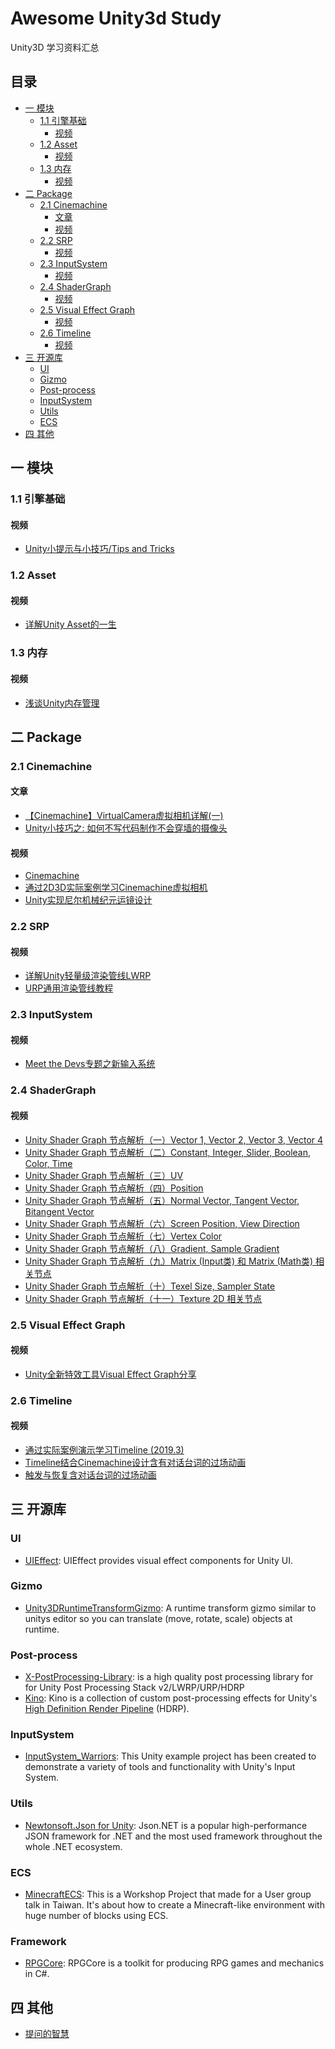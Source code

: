 # Awesome Unity3d Study

Unity3D 学习资料汇总

## 目录

* [一 模块](#一-模块)
   * [1.1 引擎基础](#11-引擎基础)
      * [视频](#视频)
   * [1.2 Asset](#12-asset)
      * [视频](#视频-1)
   * [1.3 内存](#13-内存)
      * [视频](#视频-2)
* [二 Package](#二-package)
   * [2.1 Cinemachine](#21-cinemachine)
      * [文章](#文章)
      * [视频](#视频-3)
   * [2.2 SRP](#22-srp)
      * [视频](#视频-4)
   * [2.3 InputSystem](#23-inputsystem)
      * [视频](#视频-5)
   * [2.4 ShaderGraph](#24-shadergraph)
      * [视频](#视频-6)
   * [2.5 Visual Effect Graph](#25-visual-effect-graph)
      * [视频](#视频-7)
   * [2.6 Timeline](#26-timeline)
      * [视频](#视频-8)
* [三 开源库](#三-开源库)
   * [UI](#ui)
   * [Gizmo](#gizmo)
   * [Post-process](#post-process)
   * [InputSystem](#inputsystem)
   * [Utils](#utils)
   * [ECS](#ecs)
* [四 其他](#四-其他)

## 一 模块

### 1.1 引擎基础

#### 视频

- [Unity小提示与小技巧/Tips and Tricks](https://www.bilibili.com/video/BV12p4y1S7EG)

### 1.2 Asset

#### 视频

- [详解Unity Asset的一生](https://www.bilibili.com/video/BV1Wv41167i2)

### 1.3 内存

#### 视频

- [浅谈Unity内存管理](https://www.bilibili.com/video/BV1aJ411t7N6)

## 二 Package

### 2.1 Cinemachine

#### 文章

- [【Cinemachine】VirtualCamera虚拟相机详解(一)](https://zhuanlan.zhihu.com/p/105925571)
- [Unity小技巧之: 如何不写代码制作不会穿墙的摄像头](https://www.bilibili.com/video/BV1Kt411Y71n)

#### 视频

- [Cinemachine](https://learn.unity.com/tutorial/cinemachine)
- [通过2D3D实际案例学习Cinemachine虚拟相机](https://www.bilibili.com/video/BV1oa4y1s7gg)
- [Unity实现尼尔机械纪元运镜设计](https://www.bilibili.com/video/av43069305)

### 2.2 SRP

#### 视频

- [详解Unity轻量级渲染管线LWRP](https://www.bilibili.com/video/BV1Ut411v7Ma)
- [URP通用渲染管线教程](https://www.bilibili.com/video/BV1Yh411X7kn)

### 2.3 InputSystem

#### 视频

- [Meet the Devs专题之新输入系统](https://www.bilibili.com/video/BV1Gt4y1X7s9)

### 2.4 ShaderGraph

#### 视频

- [Unity Shader Graph 节点解析（一）Vector 1, Vector 2, Vector 3, Vector 4](https://www.bilibili.com/video/BV1Q4411R74E)
- [Unity Shader Graph 节点解析（二）Constant, Integer, Slider, Boolean, Color, Time](https://www.bilibili.com/video/BV1u4411R7Dz)
- [Unity Shader Graph 节点解析（三）UV](https://www.bilibili.com/video/BV1v4411z7if)
- [Unity Shader Graph 节点解析（四）Position](https://www.bilibili.com/video/BV1Y4411m76K)
- [Unity Shader Graph 节点解析（五）Normal Vector, Tangent Vector, Bitangent Vector](https://www.bilibili.com/video/BV1uJ411K7Ak)
- [Unity Shader Graph 节点解析（六）Screen Position, View Direction](https://www.bilibili.com/video/BV1oE411Z7ae)
- [Unity Shader Graph 节点解析（七）Vertex Color](https://www.bilibili.com/video/BV1nE411C7Lw)
- [Unity Shader Graph 节点解析（八）Gradient, Sample Gradient](https://www.bilibili.com/video/BV1LE411h7iP)
- [Unity Shader Graph 节点解析（九）Matrix (Input类) 和 Matrix (Math类) 相关节点](https://www.bilibili.com/video/BV1FJ411d7HD)
- [Unity Shader Graph 节点解析（十）Texel Size, Sampler State](https://www.bilibili.com/video/BV1rJ411J7NU)
- [Unity Shader Graph 节点解析（十一）Texture 2D 相关节点](https://www.bilibili.com/video/BV137411f7kF)

### 2.5 Visual Effect Graph

#### 视频

- [Unity全新特效工具Visual Effect Graph分享](https://www.bilibili.com/video/BV1st411X7y7)

### 2.6 Timeline

#### 视频

- [通过实际案例演示学习Timeline (2019.3)](https://www.bilibili.com/video/BV1gt4y1Y7LY)
- [Timeline结合Cinemachine设计含有对话台词的过场动画](https://www.bilibili.com/video/BV11K4y1f7P4)
- [触发与恢复含对话台词的过场动画](https://www.bilibili.com/video/BV1EK4y177c9)

## 三 开源库

### UI

- [UIEffect](https://github.com/mob-sakai/UIEffect): UIEffect provides visual effect components for Unity UI.

### Gizmo

- [Unity3DRuntimeTransformGizmo](https://github.com/HiddenMonk/Unity3DRuntimeTransformGizmo): A runtime transform gizmo similar to unitys editor so you can translate (move, rotate, scale) objects at runtime.

### Post-process

- [X-PostProcessing-Library](https://github.com/QianMo/X-PostProcessing-Library): is a high quality post processing library for for Unity Post Processing Stack v2/LWRP/URP/HDRP
- [Kino](https://github.com/keijiro/Kino): Kino is a collection of custom post-processing effects for Unity's [High Definition Render Pipeline](https://docs.unity3d.com/Packages/com.unity.render-pipelines.high-definition@latest) (HDRP).

### InputSystem

- [InputSystem_Warriors](https://github.com/UnityTechnologies/InputSystem_Warriors): This Unity example project has been created to demonstrate a variety of tools and functionality with Unity's Input System.

### Utils

- [Newtonsoft.Json for Unity](https://github.com/jilleJr/Newtonsoft.Json-for-Unity): Json.NET is a popular high-performance JSON framework for .NET and the most used framework throughout the whole .NET ecosystem.

### ECS

- [MinecraftECS](https://github.com/UnityTechnologies/MinecraftECS): This is a Workshop Project that made for a User group talk in Taiwan. It's about how to create a Minecraft-like environment with huge number of blocks using ECS.

### Framework

- [RPGCore](https://github.com/Fydar/RPGCore): RPGCore is a toolkit for producing RPG games and mechanics in C#.

## 四 其他

- [提问的智慧](https://github.com/ryanhanwu/How-To-Ask-Questions-The-Smart-Way/blob/master/README-zh_CN.md)
